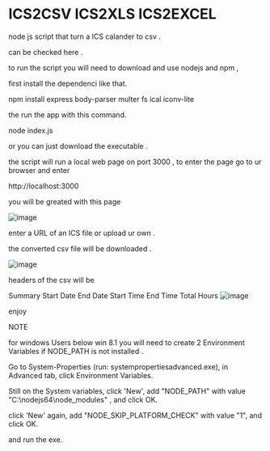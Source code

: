 # ICS2CSV  ICS2XLS  ICS2EXCEL
node js script that turn a ICS calander to csv .


can be checked here .

to run the script you will need to download and use nodejs and npm , 

first install the dependenci like that.

npm install express body-parser multer fs ical iconv-lite

the run the app with this command.

node index.js



or you can just download the executable .


the script will run a local web page on port 3000 , to enter the page go to ur browser and enter

http://localhost:3000


you will be greated with this page

![image](https://user-images.githubusercontent.com/17353839/227762323-264be51b-e04c-473d-b2f2-00ccd2f79e14.png)


enter a URL of an ICS file or upload ur own .


the converted csv file will be downloaded .


![image](https://user-images.githubusercontent.com/17353839/227762534-5177282e-fce9-4cc1-acd6-d58da77bf6e9.png)



headers of the csv will be 


Summary	Start Date	End Date	Start Time	End Time	Total Hours
![image](https://user-images.githubusercontent.com/17353839/227762557-00818590-6cec-41ce-a237-683642ab6a75.png)


enjoy




NOTE


for windows Users below win 8.1 you will need to create 2 Environment Variables if NODE_PATH is not installed .


Go to System-Properties (run: systempropertiesadvanced.exe), in Advanced tab, click Environment Variables.

Still on the System variables, click 'New', add "NODE_PATH" with value "C:\nodejs64\node_modules" , and click OK.

click 'New' again, add "NODE_SKIP_PLATFORM_CHECK" with value "1", and click OK.

and run the exe.
